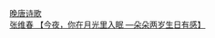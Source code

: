   
[晚唐诗歌](http://www.dianyue.me/archives/667/fwmisvm1y65xa2ju/)  
[张维春 【今夜，你在月光里入眠 —朵朵两岁生日有感】](http://www.dianyue.me/archives/423/u4go99icii53c04q/)
